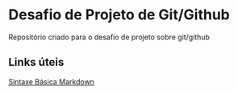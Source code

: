 # Desafio de Projeto de Git/Github

Repositório criado  para o desafio de projeto sobre git/github


## Links úteis

[Sintaxe Básica Markdown](https://www.bing.com/search?form=MOZLBR&pc=MOZD&q=markdownguide/)
